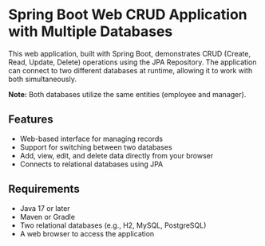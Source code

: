 # Spring Boot Web CRUD Application with Multiple Databases

This web application, built with Spring Boot, demonstrates CRUD (Create, Read, Update, Delete) operations using the JPA Repository. The application can connect to two different databases at runtime, allowing it to work with both simultaneously. 

**Note:** Both databases utilize the same entities (employee and manager).

## Features

- Web-based interface for managing records  
- Support for switching between two databases  
- Add, view, edit, and delete data directly from your browser  
- Connects to relational databases using JPA  

## Requirements

- Java 17 or later  
- Maven or Gradle  
- Two relational databases (e.g., H2, MySQL, PostgreSQL)  
- A web browser to access the application  
